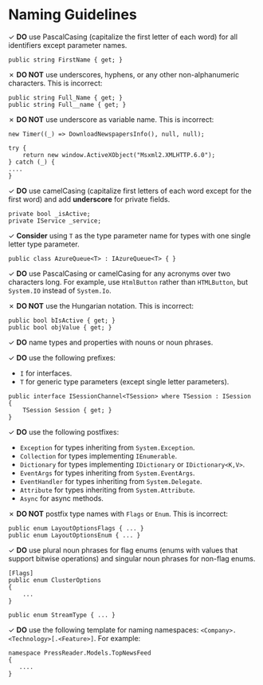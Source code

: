# Naming Guidelines

&#10003; **DO** use PascalCasing (capitalize the first letter of each word) for all identifiers except parameter names. 

```Csharp
public string FirstName { get; }
```

&#10007; **DO NOT** use underscores, hyphens, or any other non-alphanumeric characters. This is incorrect:

```Csharp
public string Full_Name { get; }
public string Full__name { get; }
```

&#10007; **DO NOT** use underscore as variable name. This is incorrect:

```CSharp
new Timer((_) => DownloadNewspapersInfo(), null, null);

try {
    return new window.ActiveXObject("Msxml2.XMLHTTP.6.0");
} catch (_) {
....
}
```


&#10003; **DO** use camelCasing (capitalize first letters of each word except
for the first word) and add **underscore**  for private fields.

```CSharp
private bool _isActive;
private IService _service;
```

&#10003; **Consider** using `T` as the type parameter name for types with one single letter type parameter.

```CSharp
public class AzureQueue<T> : IAzureQueue<T> { }
```

&#10003; **DO** use PascalCasing or camelCasing for any acronyms over two
characters long. For example, use `HtmlButton` rather than `HTMLButton`, but
`System.IO` instead of `System.Io`.


&#10007; **DO NOT** use the Hungarian notation. This is incorrect:

```Csharp
public bool bIsActive { get; }
public bool objValue { get; }
```

&#10003; **DO** name types and properties with nouns or noun phrases.

&#10003; **DO** use the following prefixes:
* `I` for interfaces.
* `T` for generic type parameters (except single letter parameters).

```CSharp
public interface ISessionChannel<TSession> where TSession : ISession
{
    TSession Session { get; }
} 
```

&#10003; **DO** use the following postfixes:

* `Exception` for types inheriting from `System.Exception`.
* `Collection` for types implementing `IEnumerable`.
* `Dictionary` for types implementing `IDictionary` or `IDictionary<K,V>`.
* `EventArgs` for types inheriting from `System.EventArgs`.
* `EventHandler` for types inheriting from `System.Delegate`.
* `Attribute` for types inheriting from `System.Attribute`.
* `Async` for async methods.

&#10007; **DO NOT** postfix type names with `Flags` or `Enum`. This is incorrect:

```Csharp
public enum LayoutOptionsFlags { ... }
public enum LayoutOptionsEnum { ... }
```

&#10003; **DO** use plural noun phrases for flag enums (enums with values that
support bitwise operations) and singular noun phrases for non-flag enums.

```CSharp
[Flags]	
public enum ClusterOptions 
{
    ... 
}

public enum StreamType { ... }
```

&#10003; **DO** use the following template for naming namespaces: `<Company>.<Technology>[.<Feature>]`.
For example:

```CSharp
namespace PressReader.Models.TopNewsFeed 
{
   ....
}
```
